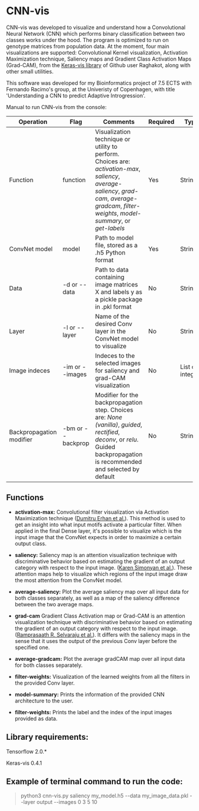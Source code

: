 # CNN-vis
CNN-vis was developed to visualize and understand how a Convolutional Neural Network (CNN) which performs binary classification between two classes works under the hood. The program is optimized to run on genotype matrices from population data. At the moment, four main visualizations are supported: Convolutional Kernel visualization, Activation Maximization technique, Saliency maps and Gradient Class Activation Maps (Grad-CAM), from the [Keras-vis library](https://raghakot.github.io/keras-vis/) of Github user Raghakot, along with other small utilities.

This software was developed for my Bioinformatics project of 7.5 ECTS with Fernando Racimo's group, at the Univeristy of Copenhagen, with title 'Understanding a CNN to predict Adaptive Introgression'.

Manual to run CNN-vis from the console:

Operation | Flag | Comments | Required | Type
------------ | ------------- | ------------- | -------------  | -------------
Function | function | Visualization technique or utility to perform. Choices are: *activation-max*, *saliency*, *average-saliency*, *grad-cam*, *average-gradcam*, *filter-weights*, *model-summary*, or *get-labels* | Yes | String
ConvNet model | model | Path to model file, stored as a .h5 Python format | Yes | String
Data | -d or --data | Path to data containing image matrices X and labels y as a pickle package in .pkl format | No | String
Layer | -l or --layer | Name of the desired Conv layer in the ConvNet model to visualize | No | String
Image indeces | -im or --images | Indeces to the selected images for saliency and grad-CAM visualization | No | List of integers
Backpropagation modifier | -bm or --backprop | Modifier for the backpropagation step. Choices are: *None (vanilla)*, *guided*, *rectified*, *deconv*, or *relu*. Guided backpropagation is recommended and selected by default | No | String


## Functions
- **activation-max:** Convolutional filter visualization via Activation Maximization technique ([Dumitru Erhan et al.](https://pdfs.semanticscholar.org/65d9/94fb778a8d9e0f632659fb33a082949a50d3.pdf)). This method is used to get an insight into what input motifs activate a particular filter. When applied in the final Dense layer, it's possible to visualize which is the input image that the ConvNet expects in order to maximize a certain output class.

- **saliency:** Saliency map is an attention visualization technique with discriminative behavior based on estimating the gradient of an output category with respect to the input image. ([Karen Simonyan et al.](https://arxiv.org/abs/1312.6034)). These attention maps help to visualize which regions of the input image draw the most attention from the ConvNet model.

- **average-saliency:** Plot the average saliency map over all input data for both classes separately, as well as a map of the saliency difference between the two average maps.

- **grad-cam** Gradient Class Activation map or Grad-CAM is an attention visualization technique with discriminative behavior based on estimating the gradient of an output category with respect to the input image. ([Ramprasaath R. Selvaraju et al.](https://arxiv.org/abs/1610.02391)). It differs with the saliency maps in the sense that it uses the output of the previous Conv layer before the specified one.

- **average-gradcam:** Plot the average gradCAM map over all input data for both classes separately.

- **filter-weights:** Visualization of the learned weights from all the filters in the provided Conv layer.

- **model-summary:** Prints the information of the provided CNN architecture to the user.

- **filter-weights:** Prints the label and the index of the input images provided as data.

## Library requirements:
Tensorflow 2.0.*

Keras-vis 0.4.1


## Example of terminal command to run the code:
> python3 cnn-vis.py saliency my_model.h5 --data my_image_data.pkl --layer output --images 0 3 5 10


